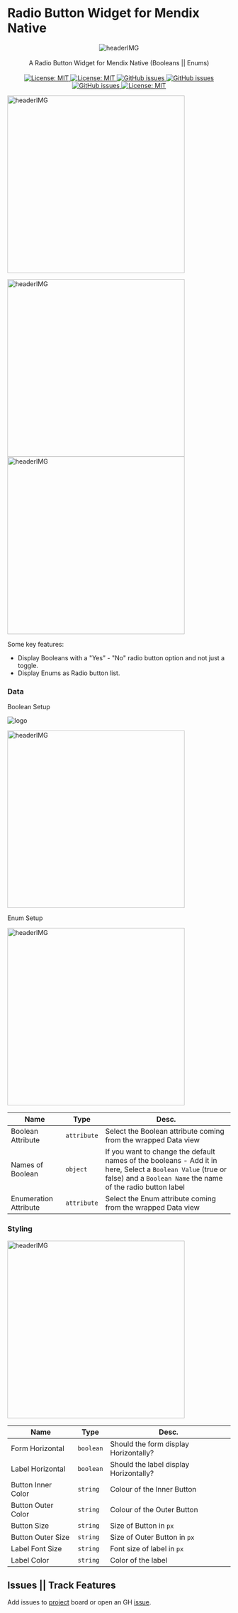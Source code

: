 <h1 >Radio Button Widget for Mendix Native</h1>

<p align="center">
    <img align="center" alt="headerIMG" src="https://raw.githubusercontent.com/ahwelgemoed/radio-buttons-native-widget/main/assets/RadioButton.png" target="_blank" />
    <br>
    <br>
   A Radio Button Widget for Mendix Native (Booleans || Enums)
    <br>
    <br>
  <a href="">
    <img alt="License: MIT" src="https://img.shields.io/badge/Status-Production-blue" target="_blank" />
  </a>
  <a href="">
    <img alt="License: MIT" src="https://img.shields.io/github/issues/ahwelgemoed/drag-and-drop-mendix-widget" target="_blank" />
  </a>
  <a href="">
    <img alt="GitHub issues" src="https://img.shields.io/github/release/ahwelgemoed/drag-and-drop-mendix-widget" target="_blank" />
  </a>
  <a href="https://appstore.home.mendix.com/link/modeler/">
    <img alt="GitHub issues" src="https://img.shields.io/badge/Studio%20version-8.12%2B-blue.svg" target="_blank" />
  </a>
  <a href="https://docs.mendix.com/developerportal/app-store/app-store-content-support">
    <img alt="GitHub issues" src="https://img.shields.io/badge/Support-Community%20(no%20active%20support)-orange.svg" target="_blank" />
  </a>
  <a href="/LICENSE">
    <img alt="License: MIT" src="https://img.shields.io/badge/license-Apache%202.0-orange.svg" target="_blank" />
  </a>
  <br>

</p>
<p >
<img  height='400'  alt="headerIMG" src="https://raw.githubusercontent.com/ahwelgemoed/radio-buttons-native-widget/main/assets/p1.png" target="_blank" />
</p>
<p >
<img  height='400'  alt="headerIMG" src="https://raw.githubusercontent.com/ahwelgemoed/radio-buttons-native-widget/main/assets/Boolean-Example.gif" target="_blank" />
<img  height='400' alt="headerIMG" src="https://raw.githubusercontent.com/ahwelgemoed/radio-buttons-native-widget/main/assets/Enum-Example.gif" target="_blank" />
</p>

Some key features:

- Display Booleans with a "Yes" - "No" radio button option and not just a toggle.
- Display Enums as Radio button list.

<h3>Data</h3>
 Boolean Setup
<p>

![logo](https://mendixlabs.github.io/app-services-components/_media/Bool-Setup.png ':size=100')

 <img height='400'  alt="headerIMG" src="_media/Bool-Setup.png" target="_blank" />
</p>
 Enum Setup
<p>
 <img height='400'  alt="headerIMG" src="https://raw.githubusercontent.com/ahwelgemoed/radio-buttons-native-widget/main/assets/Enum-Setup.png" target="_blank" />
</p>

| Name                  | Type        | Desc.                                                                                                                                                                      |
| --------------------- | ----------- | -------------------------------------------------------------------------------------------------------------------------------------------------------------------------- |
| Boolean Attribute     | `attribute` | Select the Boolean attribute coming from the wrapped Data view                                                                                                             |
| Names of Boolean      | `object`    | If you want to change the default names of the booleans - Add it in here, Select a `Boolean Value` (true or false) and a `Boolean Name` the name of the radio button label |
| Enumeration Attribute | `attribute` | Select the Enum attribute coming from the wrapped Data view                                                                                                                |

<p >
<h3>Styling</h3>
 <img height='400'  alt="headerIMG" src="https://raw.githubusercontent.com/ahwelgemoed/radio-buttons-native-widget/main/assets/Styling.png" target="_blank" />
</p>

| Name               | Type      | Desc.                                  |
| ------------------ | --------- | -------------------------------------- |
| Form Horizontal    | `boolean` | Should the form display Horizontally?  |
| Label Horizontal   | `boolean` | Should the label display Horizontally? |
| Button Inner Color | `string`  | Colour of the Inner Button             |
| Button Outer Color | `string`  | Colour of the Outer Button             |
| Button Size        | `string`  | Size of Button in `px`                 |
| Button Outer Size  | `string`  | Size of Outer Button in `px`           |
| Label Font Size    | `string`  | Font size of label in `px`             |
| Label Color        | `string`  | Color of the label                     |

## Issues || Track Features

Add issues to [project](https://github.com/ahwelgemoed/radio-buttons-native-widget/projects/1?add_cards_query=is%3Aopen)
board or open an GH [issue](https://github.com/ahwelgemoed/radio-buttons-native-widget/issues/new).
